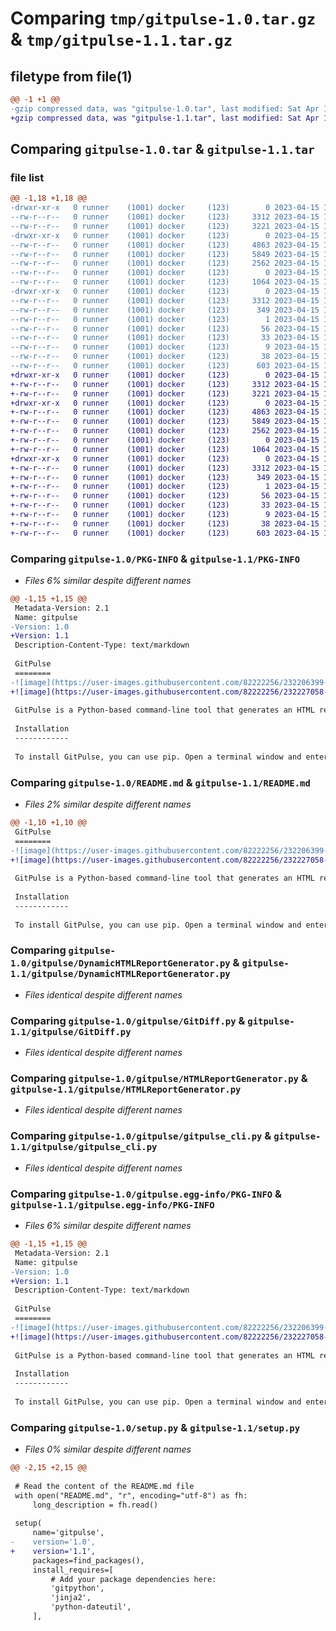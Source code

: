 # Comparing `tmp/gitpulse-1.0.tar.gz` & `tmp/gitpulse-1.1.tar.gz`

## filetype from file(1)

```diff
@@ -1 +1 @@
-gzip compressed data, was "gitpulse-1.0.tar", last modified: Sat Apr 15 10:04:22 2023, max compression
+gzip compressed data, was "gitpulse-1.1.tar", last modified: Sat Apr 15 13:35:24 2023, max compression
```

## Comparing `gitpulse-1.0.tar` & `gitpulse-1.1.tar`

### file list

```diff
@@ -1,18 +1,18 @@
-drwxr-xr-x   0 runner    (1001) docker     (123)        0 2023-04-15 10:04:22.705851 gitpulse-1.0/
--rw-r--r--   0 runner    (1001) docker     (123)     3312 2023-04-15 10:04:22.705851 gitpulse-1.0/PKG-INFO
--rw-r--r--   0 runner    (1001) docker     (123)     3221 2023-04-15 10:04:10.000000 gitpulse-1.0/README.md
-drwxr-xr-x   0 runner    (1001) docker     (123)        0 2023-04-15 10:04:22.705851 gitpulse-1.0/gitpulse/
--rw-r--r--   0 runner    (1001) docker     (123)     4863 2023-04-15 10:04:10.000000 gitpulse-1.0/gitpulse/DynamicHTMLReportGenerator.py
--rw-r--r--   0 runner    (1001) docker     (123)     5849 2023-04-15 10:04:10.000000 gitpulse-1.0/gitpulse/GitDiff.py
--rw-r--r--   0 runner    (1001) docker     (123)     2562 2023-04-15 10:04:10.000000 gitpulse-1.0/gitpulse/HTMLReportGenerator.py
--rw-r--r--   0 runner    (1001) docker     (123)        0 2023-04-15 10:04:10.000000 gitpulse-1.0/gitpulse/__init__.py
--rw-r--r--   0 runner    (1001) docker     (123)     1064 2023-04-15 10:04:10.000000 gitpulse-1.0/gitpulse/gitpulse_cli.py
-drwxr-xr-x   0 runner    (1001) docker     (123)        0 2023-04-15 10:04:22.705851 gitpulse-1.0/gitpulse.egg-info/
--rw-r--r--   0 runner    (1001) docker     (123)     3312 2023-04-15 10:04:22.000000 gitpulse-1.0/gitpulse.egg-info/PKG-INFO
--rw-r--r--   0 runner    (1001) docker     (123)      349 2023-04-15 10:04:22.000000 gitpulse-1.0/gitpulse.egg-info/SOURCES.txt
--rw-r--r--   0 runner    (1001) docker     (123)        1 2023-04-15 10:04:22.000000 gitpulse-1.0/gitpulse.egg-info/dependency_links.txt
--rw-r--r--   0 runner    (1001) docker     (123)       56 2023-04-15 10:04:22.000000 gitpulse-1.0/gitpulse.egg-info/entry_points.txt
--rw-r--r--   0 runner    (1001) docker     (123)       33 2023-04-15 10:04:22.000000 gitpulse-1.0/gitpulse.egg-info/requires.txt
--rw-r--r--   0 runner    (1001) docker     (123)        9 2023-04-15 10:04:22.000000 gitpulse-1.0/gitpulse.egg-info/top_level.txt
--rw-r--r--   0 runner    (1001) docker     (123)       38 2023-04-15 10:04:22.705851 gitpulse-1.0/setup.cfg
--rw-r--r--   0 runner    (1001) docker     (123)      603 2023-04-15 10:04:10.000000 gitpulse-1.0/setup.py
+drwxr-xr-x   0 runner    (1001) docker     (123)        0 2023-04-15 13:35:24.144452 gitpulse-1.1/
+-rw-r--r--   0 runner    (1001) docker     (123)     3312 2023-04-15 13:35:24.144452 gitpulse-1.1/PKG-INFO
+-rw-r--r--   0 runner    (1001) docker     (123)     3221 2023-04-15 13:35:13.000000 gitpulse-1.1/README.md
+drwxr-xr-x   0 runner    (1001) docker     (123)        0 2023-04-15 13:35:24.144452 gitpulse-1.1/gitpulse/
+-rw-r--r--   0 runner    (1001) docker     (123)     4863 2023-04-15 13:35:13.000000 gitpulse-1.1/gitpulse/DynamicHTMLReportGenerator.py
+-rw-r--r--   0 runner    (1001) docker     (123)     5849 2023-04-15 13:35:13.000000 gitpulse-1.1/gitpulse/GitDiff.py
+-rw-r--r--   0 runner    (1001) docker     (123)     2562 2023-04-15 13:35:13.000000 gitpulse-1.1/gitpulse/HTMLReportGenerator.py
+-rw-r--r--   0 runner    (1001) docker     (123)        0 2023-04-15 13:35:13.000000 gitpulse-1.1/gitpulse/__init__.py
+-rw-r--r--   0 runner    (1001) docker     (123)     1064 2023-04-15 13:35:13.000000 gitpulse-1.1/gitpulse/gitpulse_cli.py
+drwxr-xr-x   0 runner    (1001) docker     (123)        0 2023-04-15 13:35:24.144452 gitpulse-1.1/gitpulse.egg-info/
+-rw-r--r--   0 runner    (1001) docker     (123)     3312 2023-04-15 13:35:24.000000 gitpulse-1.1/gitpulse.egg-info/PKG-INFO
+-rw-r--r--   0 runner    (1001) docker     (123)      349 2023-04-15 13:35:24.000000 gitpulse-1.1/gitpulse.egg-info/SOURCES.txt
+-rw-r--r--   0 runner    (1001) docker     (123)        1 2023-04-15 13:35:24.000000 gitpulse-1.1/gitpulse.egg-info/dependency_links.txt
+-rw-r--r--   0 runner    (1001) docker     (123)       56 2023-04-15 13:35:24.000000 gitpulse-1.1/gitpulse.egg-info/entry_points.txt
+-rw-r--r--   0 runner    (1001) docker     (123)       33 2023-04-15 13:35:24.000000 gitpulse-1.1/gitpulse.egg-info/requires.txt
+-rw-r--r--   0 runner    (1001) docker     (123)        9 2023-04-15 13:35:24.000000 gitpulse-1.1/gitpulse.egg-info/top_level.txt
+-rw-r--r--   0 runner    (1001) docker     (123)       38 2023-04-15 13:35:24.144452 gitpulse-1.1/setup.cfg
+-rw-r--r--   0 runner    (1001) docker     (123)      603 2023-04-15 13:35:13.000000 gitpulse-1.1/setup.py
```

### Comparing `gitpulse-1.0/PKG-INFO` & `gitpulse-1.1/PKG-INFO`

 * *Files 6% similar despite different names*

```diff
@@ -1,15 +1,15 @@
 Metadata-Version: 2.1
 Name: gitpulse
-Version: 1.0
+Version: 1.1
 Description-Content-Type: text/markdown
 
 GitPulse
 ========
-![image](https://user-images.githubusercontent.com/82222256/232206399-417bab63-1420-466b-84f5-663f860331f3.png)
+![image](https://user-images.githubusercontent.com/82222256/232227058-d90fe7c8-26cb-4d04-9d98-01aec5510a08.png)
 
 GitPulse is a Python-based command-line tool that generates an HTML report summarizing Git log data for a software development project. It provides insights into the number of commits and merges for each developer who has contributed to the project.
 
 Installation
 ------------
 
 To install GitPulse, you can use pip. Open a terminal window and enter the following command:
```

### Comparing `gitpulse-1.0/README.md` & `gitpulse-1.1/README.md`

 * *Files 2% similar despite different names*

```diff
@@ -1,10 +1,10 @@
 GitPulse
 ========
-![image](https://user-images.githubusercontent.com/82222256/232206399-417bab63-1420-466b-84f5-663f860331f3.png)
+![image](https://user-images.githubusercontent.com/82222256/232227058-d90fe7c8-26cb-4d04-9d98-01aec5510a08.png)
 
 GitPulse is a Python-based command-line tool that generates an HTML report summarizing Git log data for a software development project. It provides insights into the number of commits and merges for each developer who has contributed to the project.
 
 Installation
 ------------
 
 To install GitPulse, you can use pip. Open a terminal window and enter the following command:
```

### Comparing `gitpulse-1.0/gitpulse/DynamicHTMLReportGenerator.py` & `gitpulse-1.1/gitpulse/DynamicHTMLReportGenerator.py`

 * *Files identical despite different names*

### Comparing `gitpulse-1.0/gitpulse/GitDiff.py` & `gitpulse-1.1/gitpulse/GitDiff.py`

 * *Files identical despite different names*

### Comparing `gitpulse-1.0/gitpulse/HTMLReportGenerator.py` & `gitpulse-1.1/gitpulse/HTMLReportGenerator.py`

 * *Files identical despite different names*

### Comparing `gitpulse-1.0/gitpulse/gitpulse_cli.py` & `gitpulse-1.1/gitpulse/gitpulse_cli.py`

 * *Files identical despite different names*

### Comparing `gitpulse-1.0/gitpulse.egg-info/PKG-INFO` & `gitpulse-1.1/gitpulse.egg-info/PKG-INFO`

 * *Files 6% similar despite different names*

```diff
@@ -1,15 +1,15 @@
 Metadata-Version: 2.1
 Name: gitpulse
-Version: 1.0
+Version: 1.1
 Description-Content-Type: text/markdown
 
 GitPulse
 ========
-![image](https://user-images.githubusercontent.com/82222256/232206399-417bab63-1420-466b-84f5-663f860331f3.png)
+![image](https://user-images.githubusercontent.com/82222256/232227058-d90fe7c8-26cb-4d04-9d98-01aec5510a08.png)
 
 GitPulse is a Python-based command-line tool that generates an HTML report summarizing Git log data for a software development project. It provides insights into the number of commits and merges for each developer who has contributed to the project.
 
 Installation
 ------------
 
 To install GitPulse, you can use pip. Open a terminal window and enter the following command:
```

### Comparing `gitpulse-1.0/setup.py` & `gitpulse-1.1/setup.py`

 * *Files 0% similar despite different names*

```diff
@@ -2,15 +2,15 @@
 
 # Read the content of the README.md file
 with open("README.md", "r", encoding="utf-8") as fh:
     long_description = fh.read()
 
 setup(
     name='gitpulse',
-    version='1.0',
+    version='1.1',
     packages=find_packages(),
     install_requires=[
         # Add your package dependencies here:
         'gitpython',
         'jinja2',
         'python-dateutil',
     ],
```

